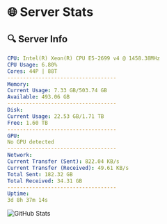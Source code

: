 # 🌐 Server Stats
## 🔍 Server Info
```yaml
CPU: Intel(R) Xeon(R) CPU E5-2699 v4 @ 1458.38MHz
CPU Usage: 6.80%
Cores: 44P | 88T
-----------------------------------
Memory:
Current Usage: 7.33 GB/503.74 GB
Available: 493.06 GB
-----------------------------------
Disk:
Current Usage: 22.53 GB/1.71 TB
Free: 1.60 TB
-----------------------------------
GPU:
No GPU detected
-----------------------------------
Network:
Current Transfer (Sent): 822.04 KB/s
Current Transfer (Received): 49.61 KB/s
Total Sent: 182.32 GB
Total Received: 34.31 GB
-----------------------------------
Uptime:
3d 8h 37m 14s
```
![GitHub Stats](https://img.shields.io/badge/Updated-2025-04-23_01:46:02-blue)